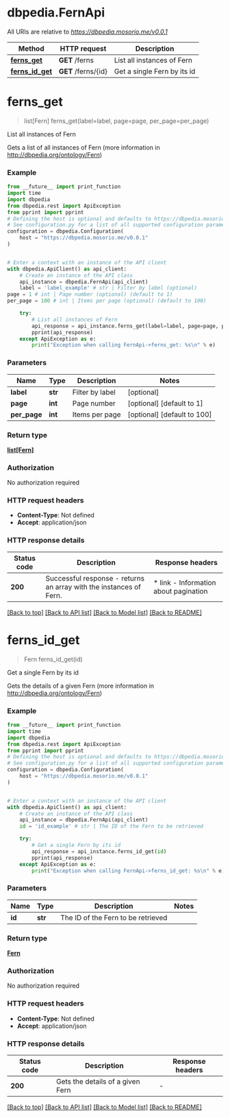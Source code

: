 # dbpedia.FernApi

All URIs are relative to *https://dbpedia.mosorio.me/v0.0.1*

Method | HTTP request | Description
------------- | ------------- | -------------
[**ferns_get**](FernApi.md#ferns_get) | **GET** /ferns | List all instances of Fern
[**ferns_id_get**](FernApi.md#ferns_id_get) | **GET** /ferns/{id} | Get a single Fern by its id


# **ferns_get**
> list[Fern] ferns_get(label=label, page=page, per_page=per_page)

List all instances of Fern

Gets a list of all instances of Fern (more information in http://dbpedia.org/ontology/Fern)

### Example

```python
from __future__ import print_function
import time
import dbpedia
from dbpedia.rest import ApiException
from pprint import pprint
# Defining the host is optional and defaults to https://dbpedia.mosorio.me/v0.0.1
# See configuration.py for a list of all supported configuration parameters.
configuration = dbpedia.Configuration(
    host = "https://dbpedia.mosorio.me/v0.0.1"
)


# Enter a context with an instance of the API client
with dbpedia.ApiClient() as api_client:
    # Create an instance of the API class
    api_instance = dbpedia.FernApi(api_client)
    label = 'label_example' # str | Filter by label (optional)
page = 1 # int | Page number (optional) (default to 1)
per_page = 100 # int | Items per page (optional) (default to 100)

    try:
        # List all instances of Fern
        api_response = api_instance.ferns_get(label=label, page=page, per_page=per_page)
        pprint(api_response)
    except ApiException as e:
        print("Exception when calling FernApi->ferns_get: %s\n" % e)
```

### Parameters

Name | Type | Description  | Notes
------------- | ------------- | ------------- | -------------
 **label** | **str**| Filter by label | [optional] 
 **page** | **int**| Page number | [optional] [default to 1]
 **per_page** | **int**| Items per page | [optional] [default to 100]

### Return type

[**list[Fern]**](Fern.md)

### Authorization

No authorization required

### HTTP request headers

 - **Content-Type**: Not defined
 - **Accept**: application/json

### HTTP response details
| Status code | Description | Response headers |
|-------------|-------------|------------------|
**200** | Successful response - returns an array with the instances of Fern. |  * link - Information about pagination <br>  |

[[Back to top]](#) [[Back to API list]](../README.md#documentation-for-api-endpoints) [[Back to Model list]](../README.md#documentation-for-models) [[Back to README]](../README.md)

# **ferns_id_get**
> Fern ferns_id_get(id)

Get a single Fern by its id

Gets the details of a given Fern (more information in http://dbpedia.org/ontology/Fern)

### Example

```python
from __future__ import print_function
import time
import dbpedia
from dbpedia.rest import ApiException
from pprint import pprint
# Defining the host is optional and defaults to https://dbpedia.mosorio.me/v0.0.1
# See configuration.py for a list of all supported configuration parameters.
configuration = dbpedia.Configuration(
    host = "https://dbpedia.mosorio.me/v0.0.1"
)


# Enter a context with an instance of the API client
with dbpedia.ApiClient() as api_client:
    # Create an instance of the API class
    api_instance = dbpedia.FernApi(api_client)
    id = 'id_example' # str | The ID of the Fern to be retrieved

    try:
        # Get a single Fern by its id
        api_response = api_instance.ferns_id_get(id)
        pprint(api_response)
    except ApiException as e:
        print("Exception when calling FernApi->ferns_id_get: %s\n" % e)
```

### Parameters

Name | Type | Description  | Notes
------------- | ------------- | ------------- | -------------
 **id** | **str**| The ID of the Fern to be retrieved | 

### Return type

[**Fern**](Fern.md)

### Authorization

No authorization required

### HTTP request headers

 - **Content-Type**: Not defined
 - **Accept**: application/json

### HTTP response details
| Status code | Description | Response headers |
|-------------|-------------|------------------|
**200** | Gets the details of a given Fern |  -  |

[[Back to top]](#) [[Back to API list]](../README.md#documentation-for-api-endpoints) [[Back to Model list]](../README.md#documentation-for-models) [[Back to README]](../README.md)

